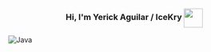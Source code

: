 <h3 align="center">
  Hi, I'm Yerick Aguilar / IceKry
  <img src="https://media0.giphy.com/media/v1.Y2lkPTZjMDliOTUya3hiejB1ZzlhZWRsY3lkbzBzZmt1YTNsM2xlZGRudjVwZGU2enBnYiZlcD12MV9zdGlja2Vyc19zZWFyY2gmY3Q9cw/ztisqLhP99tVSHG136/source.gif" height="38" style="vertical-align: middle">
</h3>

![Java](https://img.shields.io/badge/java-%23ED8B00.svg?style=for-the-badge&logo=openjdk&logoColor=white)
